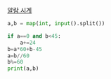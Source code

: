 [알람 시계](https://www.acmicpc.net/problem/2884)
```python
a,b = map(int, input().split())

if a==0 and b<45:
    a+=24
b=a*60+b-45
a=b//60
b%=60
print(a,b)
```